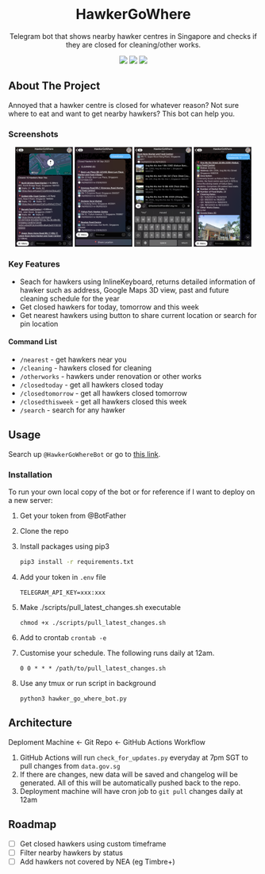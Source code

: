 <br />
<div align="center">
  <h1 align="center">HawkerGoWhere</h1>

<p align="center">
  Telegram bot that shows nearby hawker centres in Singapore and checks if they are closed for cleaning/other works.
</p>
</div>

<p align="center">
  <img src="https://img.shields.io/badge/Telegram-2CA5E0?style=for-the-badge&logo=telegram&logoColor=white.svg">
  <img src="https://img.shields.io/badge/Python-FFD43B?style=for-the-badge&logo=python&logoColor=blue.svg">
  <img src="https://img.shields.io/badge/Github%20Actions-282a2e?style=for-the-badge&logo=githubactions&logoColor=367cfe.svg">
</p>


## About The Project

Annoyed that a hawker centre is closed for whatever reason? Not sure where to eat and want to get nearby hawkers? This bot can help you.

### Screenshots

<p align="center" width="100%">
  <img width="23%" padding="2px" src="assets/nearby.png?raw=true">
  <img width="23%" padding="2px" src="assets/closed_today.png?raw=true">
  <img width="23%" padding="2px" src="assets/search.png?raw=true">
  <img width="23%" padding="2px" src="assets/hawker_info.png?raw=true">
</p>

### Key Features

- Seach for hawkers using InlineKeyboard, returns detailed information of hawker such as address, Google Maps 3D view, past and future cleaning schedule for the year
- Get closed hawkers for today, tomorrow and this week
- Get nearest hawkers using button to share current location or search for pin location

#### Command List

- `/nearest` - get hawkers near you
- `/cleaning` - hawkers closed for cleaning
- `/otherworks` - hawkers under renovation or other works
- `/closedtoday` - get all hawkers closed today
- `/closedtomorrow` - get all hawkers closed tomorrow
- `/closedthisweek` - get all hawkers closed this week
- `/search` - search for any hawker


## Usage

Search up `@HawkerGoWhereBot` or go to [this link](https://t.me/HawkerGoWhereBot).

### Installation

To run your own local copy of the bot or for reference if I want to deploy on a new server:

1. Get your token from @BotFather
2. Clone the repo
3. Install packages using pip3
   
   ```sh
   pip3 install -r requirements.txt
   ```
4. Add your token in `.env` file
   
   ```
   TELEGRAM_API_KEY=xxx:xxx
   ```
5. Make ./scripts/pull_latest_changes.sh executable

   ```
   chmod +x ./scripts/pull_latest_changes.sh
   ```
6. Add to crontab `crontab -e`
7. Customise your schedule. The following runs daily at 12am.
   ```
   0 0 * * * /path/to/pull_latest_changes.sh
   ```
8. Use any tmux or run script in background
   ```
   python3 hawker_go_where_bot.py
   ```

## Architecture

Deploment Machine <- Git Repo <- GitHub Actions Workflow

1. GitHub Actions will run `check_for_updates.py` everyday at 7pm SGT to pull changes from `data.gov.sg`
2. If there are changes, new data will be saved and changelog will be generated. All of this will be automatically pushed back to the repo.
3. Deployment machine will have cron job to `git pull` changes daily at 12am

## Roadmap

- [ ] Get closed hawkers using custom timeframe
- [ ] Filter nearby hawkers by status
- [ ] Add hawkers not covered by NEA (eg Timbre+)
